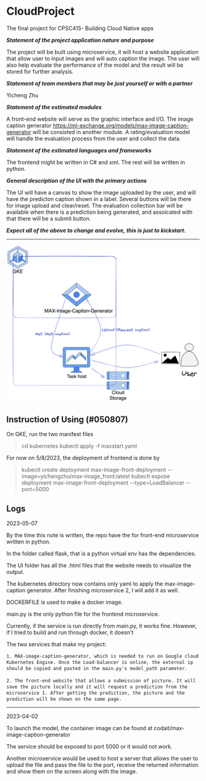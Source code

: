 # CloudProject
The final project for CPSC415- Building Cloud Native apps

***Statement of the project application nature and purpose*** 

The project will be built using microservice, it will host a website application that allow user to input images and will auto caption the image.
The user will also help evaluate the performance of the model and the result will be stored for further analysis.

***Statement of team members that may be just yourself or with a partner*** 

Yicheng Zhu

***Statement of the estimated modules*** 

A front-end website will serve as the graphic interface and I/O. The image caption generator https://ml-exchange.org/models/max-image-caption-generator will be consisted in another module. A rating/evaluation model will handle the evaluation process from the user and collect the data.

***Statement of the estimated languages and frameworks*** 

The frontend might be written in C# and xml. The rest will be written in python.

***General description of the UI with the primary actions*** 

The UI will have a canvas to show the image uploaded by the user, and will have the predicton caption shown in a label. Several buttons will be there for image upload and clear/reset. The evaluation collection bar will be available when there is a prediction being generated, and assoicated with that there will be a submit button.

***Expect all of the above to change and evolve, this is just to kickstart.*** 

----------------------------------------------------------------------------

![alt text](https://github.com/Mayonezyck/CloudProject/blob/main/Gitreadme/structure.png)

## Instruction of Using (#050807)

On GKE, run the two manifest files

>cd kubernetes
>kubectl apply -f maxstart.yaml

For now on 5/8/2023, the deployment of frontend is done by

>kubectl create deployment max-image-front-deployment --image=yichengzhu/max-image_front:latest
>kubectl expose deployment max-image-front-deployment --type=LoadBalancer --port=5000


## Logs 
2023-05-07

By the time this note is written, the repo have the for front-end microservice written in python.

In the folder called flask, that is a python virtual env has the dependencies.

The UI folder has all the .html files that the website needs to visualize the output.

The kubernetes directory now contains only yaml to apply the max-image-caption generator. After finishing microservice 2, I will add it as well.

DOCKERFILE is used to make a docker image.

main.py is the only python file for the frontend microservice.

Currently, if the service is run directly from main.py, it works fine. However, if I tried to build and run through docker, it doesn't

The two services that make my project: 

    1. MAX-image-caption-generator, which is needed to run on Google cloud Kubernetes Engine. Once the Load-balancer is online, the external ip should be copied and pasted in the main.py's model_path parameter.

    2. The front-end website that allows a submission of picture. It will save the picture locally and it will request a prediction from the microservice 1. After getting the prediction, the picture and the prediction will be shown on the same page.
 
----------------------------------------------------------------------------
2023-04-02

To launch the model, the container image can be found at codait/max-image-caption-generator

The service should be exposed to port 5000 or it would not work.

Another microservice would be used to host a server that allows the user to upload the file and pass the file to the port, receive the returned information and show them on the screen along with the image.

